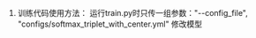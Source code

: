 1. 训练代码使用方法：
   运行train.py时只传一组参数："--config_file", "configs/softmax_triplet_with_center.yml"
   修改模型
